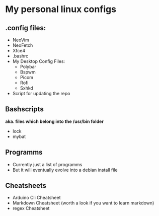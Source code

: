 # My personal linux configs
## .config files:
- NeoVim
- NeoFetch
- Xfce4
- .bashrc
- My Desktop Config Files:
  - Polybar
  - Bspwm
  - Picom
  - Rofi
  - Sxhkd
- Script for updating the repo

## Bashscripts 
**aka. files which belong into the /usr/bin folder**
- lock
- mybat

## Programms
- Currently just a list of programms
- But it will eventually evolve into a debian install file

## Cheatsheets
- Arduino Cli Cheatsheet
- Markdown Cheatsheet (worth a look if you want to learn markdown)
- regex Cheatsheet
